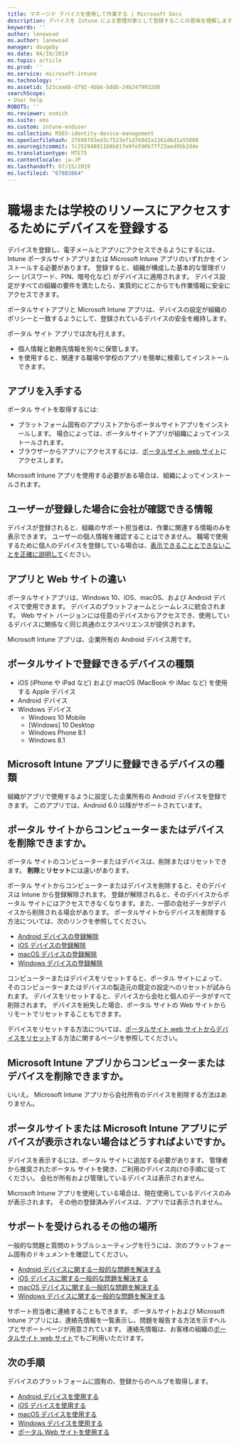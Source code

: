 ```yaml
---
title: マネージド デバイスを使用して作業する | Microsoft Docs
description: デバイスを Intune による管理対象として登録することの意味を理解します。
keywords: ''
author: lenewsad
ms.author: lanewsad
manager: dougeby
ms.date: 04/19/2019
ms.topic: article
ms.prod: ''
ms.service: microsoft-intune
ms.technology: ''
ms.assetid: 523caa6b-d792-4bb6-bddb-24b2479932d8
searchScope:
- User help
ROBOTS: ''
ms.reviewer: esmich
ms.suite: ems
ms.custom: intune-enduser
ms.collection: M365-identity-device-management
ms.openlocfilehash: 2f698f03ed3c7523ef1d768d2a1361d6d1a55008
ms.sourcegitcommit: 7c251948811b8b817e9fe590b77f23aed95b2d4e
ms.translationtype: MTE75
ms.contentlocale: ja-JP
ms.lasthandoff: 07/15/2019
ms.locfileid: "67883864"
---
```

# <a name="enroll-device-for-access-to-work-or-school-resources"></a>職場または学校のリソースにアクセスするためにデバイスを登録する
デバイスを登録し、電子メールとアプリにアクセスできるようにするには、Intune ポータルサイトアプリまたは Microsoft Intune アプリのいずれかをインストールする必要があります。 登録すると、組織が構成した基本的な管理ポリシー (パスワード、PIN、暗号化など) がデバイスに適用されます。 デバイス設定がすべての組織の要件を満たしたら、実質的にどこからでも作業情報に安全にアクセスできます。  

ポータルサイトアプリと Microsoft Intune アプリは、デバイスの設定が組織のポリシーと一致するようにして、登録されているデバイスの安全を維持します。 

ポータル サイト アプリでは次も行えます。  
* 個人情報と勤務先情報を別々に保管します。  
* を使用すると、関連する職場や学校のアプリを簡単に検索してインストールできます。   

## <a name="get-the-apps"></a>アプリを入手する
ポータル サイトを取得するには:

- プラットフォーム固有のアプリストアからポータルサイトアプリをインストールします。 場合によっては、ポータルサイトアプリが組織によってインストールされます。  
- ブラウザーからアプリにアクセスするには、[ポータルサイト web サイト](https://go.microsoft.com/fwlink/?linkid=2010980)にアクセスします。  

Microsoft Intune アプリを使用する必要がある場合は、組織によってインストールされます。  


## <a name="what-information-can-my-company-see-when-i-enroll"></a>ユーザーが登録した場合に会社が確認できる情報
デバイスが登録されると、組織のサポート担当者は、作業に関連する情報のみを表示できます。 ユーザーの個人情報を確認することはできません。 職場で使用するために個人のデバイスを登録している場合は、[表示できることとできないことを正確に説明して](what-info-can-your-company-see-when-you-enroll-your-device-in-intune.md)ください。  


## <a name="whats-the-difference-between-the-apps-and-the-website"></a>アプリと Web サイトの違い
ポータルサイトアプリは、Windows 10、iOS、macOS、および Android デバイスで使用できます。 デバイスのプラットフォームとシームレスに統合されます。 Web サイト バージョンには任意のデバイスからアクセスでき、使用しているデバイスに関係なく同じ共通のエクスペリエンスが提供されます。 

Microsoft Intune アプリは、企業所有の Android デバイス用です。  

## <a name="what-kind-of-devices-can-you-enroll-with-company-portal"></a>ポータルサイトで登録できるデバイスの種類
- iOS (iPhone や iPad など) および macOS (MacBook や iMac など) を使用する Apple デバイス
- Android デバイス
- Windows デバイス
  - Windows 10 Mobile
  - [Windows] 10 Desktop
  - Windows Phone 8.1
  - Windows 8.1

## <a name="what-kind-of-devices-can-you-enroll-with-the-microsoft-intune-app"></a>Microsoft Intune アプリに登録できるデバイスの種類  
組織がアプリで使用するように設定した企業所有の Android デバイスを登録できます。 このアプリでは、Android 6.0 以降がサポートされています。 

## <a name="can-you-remove-a-computer-or-device-from-the-company-portal"></a>ポータル サイトからコンピューターまたはデバイスを削除できますか。
ポータル サイトのコンピューターまたはデバイスは、削除またはリセットできます。 **削除**と**リセット**には違いがあります。

ポータル サイトからコンピューターまたはデバイスを削除すると、そのデバイスは Intune から登録解除されます。 登録が解除されると、そのデバイスからポータル サイトにはアクセスできなくなります。また、一部の会社データがデバイスから削除される場合があります。 ポータルサイトからデバイスを削除する方法については、次のリンクを参照してください。  

- [Android デバイスの登録解除](unenroll-your-device-from-intune-android.md)
- [iOS デバイスの登録解除](unenroll-your-device-from-intune-ios.md)
- [macOS デバイスの登録解除](unenroll-your-device-from-intune-macos.md)
- [Windows デバイスの登録解除](unenroll-your-device-from-intune-windows.md)

コンピューターまたはデバイスをリセットすると、ポータル サイトによって、そのコンピューターまたはデバイスの製造元の既定の設定へのリセットが試みられます。 デバイスをリセットすると、デバイスから会社と個人のデータがすべて削除されます。 デバイスを紛失した場合、ポータル サイトの Web サイトからリモートでリセットすることもできます。  

デバイスをリセットする方法については、[ポータルサイト web サイトからデバイスをリセット](reset-erase-your-device-cpwebsite.md)する方法に関するページを参照してください。  

## <a name="can-you-remove-a-computer-or-device-from-the-microsoft-intune-app"></a>Microsoft Intune アプリからコンピューターまたはデバイスを削除できますか。
いいえ。 Microsoft Intune アプリから会社所有のデバイスを削除する方法はありません。  

## <a name="what-if-i-cant-see-my-device-in-the-company-portal-or-microsoft-intune-app"></a>ポータルサイトまたは Microsoft Intune アプリにデバイスが表示されない場合はどうすればよいですか。
デバイスを表示するには、ポータル サイトに追加する必要があります。 管理者から推奨されたポータル サイトを開き、ご利用のデバイス向けの手順に従ってください。 会社が所有および管理しているデバイスは表示されません。

Microsoft Intune アプリを使用している場合は、現在使用しているデバイスのみが表示されます。 その他の登録済みデバイスは、アプリでは表示されません。  

## <a name="where-else-can-i-go-for-help"></a>サポートを受けられるその他の場所  
一般的な問題と質問のトラブルシューティングを行うには、次のプラットフォーム固有のドキュメントを確認してください。  

- [Android デバイスに関する一般的な問題を解決する](check-compliance-on-your-device-android.md)  
- [iOS デバイスに関する一般的な問題を解決する](troubleshoot-your-device-ios.md)
- [macOS デバイスに関する一般的な問題を解決する](troubleshoot-your-device-macos.md)
- [Windows デバイスに関する一般的な問題を解決する](troubleshoot-your-device-windows.md)

サポート担当者に連絡することもできます。 ポータルサイトおよび Microsoft Intune アプリには、連絡先情報を一覧表示し、問題を報告する方法を示すヘルプとサポートページが用意されています。 連絡先情報は、お客様の組織の[ポータルサイト web サイト](https://go.microsoft.com/fwlink/?linkid=2010980)でもご利用いただけます。  

## <a name="next-steps"></a>次の手順  

デバイスのプラットフォームに固有の、登録からのヘルプを取得します。  

- [Android デバイスを使用する](using-your-android-device-with-intune.md)
- [iOS デバイスを使用する](using-your-ios-device-with-intune.md)
- [macOS デバイスを使用する](using-your-macos-device-with-intune.md)
- [Windows デバイスを使用する](using-your-windows-device-with-intune.md)
- [ポータル Web サイトを使用する](using-the-intune-company-portal-website.md)


